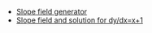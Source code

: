 * <a href="https://www.desmos.com/calculator/2am2vrra3j"> Slope field generator</a> 
* <a href="https://www.desmos.com/calculator/wzrx7qigup"> Slope field and solution for dy/dx=x+1</a> 

